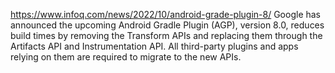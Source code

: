 
https://www.infoq.com/news/2022/10/android-grade-plugin-8/
Google has announced the upcoming Android Gradle Plugin (AGP), version 8.0, 
reduces build times by removing the Transform APIs and replacing them through the Artifacts API and Instrumentation API.
All third-party plugins and apps relying on them are required to migrate to the new APIs.